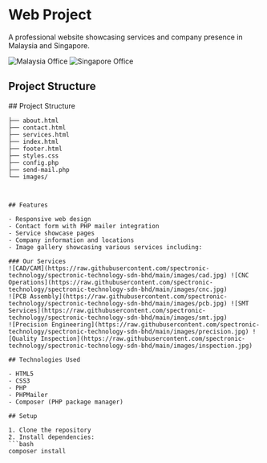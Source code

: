# Web Project

A professional website showcasing services and company presence in Malaysia and Singapore.

![Malaysia Office](https://raw.githubusercontent.com/spectronic-technology/spectronic-technology-sdn-bhd/main/images/malaysia.png) ![Singapore Office](https://raw.githubusercontent.com/spectronic-technology/spectronic-technology-sdn-bhd/main/images/singapore.png)

## Project Structure





## Project Structure

```
├── about.html
├── contact.html
├── services.html
├── index.html
├── footer.html
├── styles.css
├── config.php
├── send-mail.php
└── images/



## Features

- Responsive web design
- Contact form with PHP mailer integration
- Service showcase pages
- Company information and locations
- Image gallery showcasing various services including:

### Our Services
![CAD/CAM](https://raw.githubusercontent.com/spectronic-technology/spectronic-technology-sdn-bhd/main/images/cad.jpg) ![CNC Operations](https://raw.githubusercontent.com/spectronic-technology/spectronic-technology-sdn-bhd/main/images/cnc.jpg)
![PCB Assembly](https://raw.githubusercontent.com/spectronic-technology/spectronic-technology-sdn-bhd/main/images/pcb.jpg) ![SMT Services](https://raw.githubusercontent.com/spectronic-technology/spectronic-technology-sdn-bhd/main/images/smt.jpg)
![Precision Engineering](https://raw.githubusercontent.com/spectronic-technology/spectronic-technology-sdn-bhd/main/images/precision.jpg) ![Quality Inspection](https://raw.githubusercontent.com/spectronic-technology/spectronic-technology-sdn-bhd/main/images/inspection.jpg)

## Technologies Used

- HTML5
- CSS3
- PHP
- PHPMailer
- Composer (PHP package manager)

## Setup

1. Clone the repository
2. Install dependencies:
```bash
composer install
